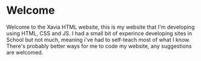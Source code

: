 # Welcome
Welcome to the Xavia HTML website, this is my website that I'm developing using HTML, CSS and JS. I had a small bit of experince developing sites in School but not much, meaning i've had to self-teach most of what I know. There's probably better ways for me to code my website, any suggestions are welcomed.
